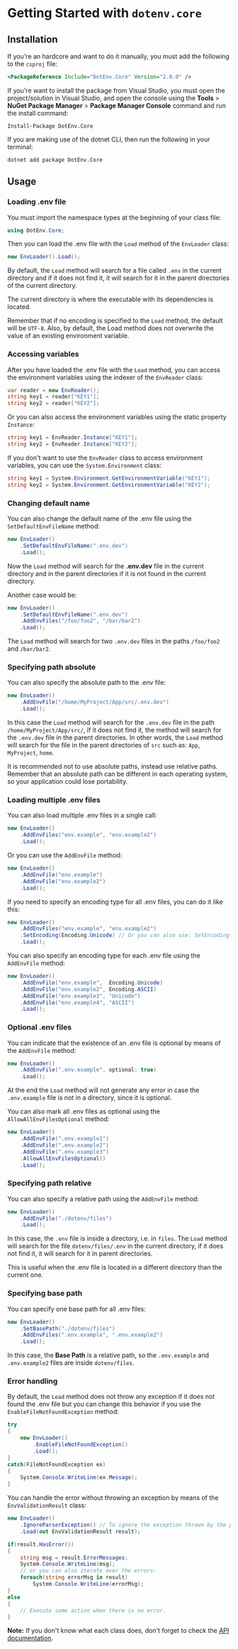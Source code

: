 # Getting Started with `dotenv.core`

## Installation

If you're an hardcore and want to do it manually, you must add the following to the `csproj` file:
```xml
<PackageReference Include="DotEnv.Core" Version="2.0.0" />
```
If you're want to install the package from Visual Studio, you must open the project/solution in Visual Studio, and open the console using the **Tools** > **NuGet Package Manager** > **Package Manager Console** command and run the install command:
```
Install-Package DotEnv.Core
```
If you are making use of the dotnet CLI, then run the following in your terminal:
```
dotnet add package DotEnv.Core
```

## Usage

### Loading .env file

You must import the namespace types at the beginning of your class file:
```cs
using DotEnv.Core;
```

Then you can load the .env file with the `Load` method of the `EnvLoader` class:
```cs
new EnvLoader().Load();
```
By default, the `Load` method will search for a file called `.env` in the current directory and if it does not find it, it will search for it in the parent directories of the current directory.

The current directory is where the executable with its dependencies is located.

Remember that if no encoding is specified to the `Load` method, the default will be `UTF-8`. Also, by default, the Load method does not overwrite the value of an existing environment variable.

### Accessing variables

After you have loaded the .env file with the `Load` method, you can access the environment variables using the indexer of the `EnvReader` class:
```cs
var reader = new EnvReader();
string key1 = reader["KEY1"];
string key2 = reader["KEY2"];
```
Or you can also access the environment variables using the static property `Instance`:
```cs
string key1 = EnvReader.Instance["KEY1"];
string key2 = EnvReader.Instance["KEY2"];
```
If you don't want to use the `EnvReader` class to access environment variables, you can use the `System.Environment` class:
```cs
string key1 = System.Environment.GetEnvironmentVariable("KEY1");
string key2 = System.Environment.GetEnvironmentVariable("KEY2");
```

### Changing default name

You can also change the default name of the .env file using the `SetDefaultEnvFileName` method:
```cs
new EnvLoader()
    .SetDefaultEnvFileName(".env.dev")
    .Load();
```
Now the `Load` method will search for the **.env.dev** file in the current directory and in the parent directories if it is not found in the current directory.

Another case would be:
```cs
new EnvLoader()
    .SetDefaultEnvFileName(".env.dev")
    .AddEnvFiles("/foo/foo2", "/bar/bar2")
    .Load();
```
The `Load` method will search for two `.env.dev` files in the paths `/foo/foo2` and `/bar/bar2`.

### Specifying path absolute

You can also specify the absolute path to the .env file:
```cs
new EnvLoader()
    .AddEnvFile("/home/MyProject/App/src/.env.dev")
    .Load();
```
In this case the `Load` method will search for the `.env.dev` file in the path `/home/MyProject/App/src/`, if it does not find it, the method will search for the `.env.dev` file in the parent directories. In other words, the `Load` method will search for the file in the parent directories of `src` such as: `App`, `MyProject`, `home`.

It is recommended not to use absolute paths, instead use relative paths. Remember that an absolute path can be different in each operating system, so your application could lose portability.

### Loading multiple .env files

You can also load multiple .env files in a single call:
```cs
new EnvLoader()
    .AddEnvFiles("env.example", "env.example2")
    .Load();
```
Or you can use the `AddEnvFile` method:
```cs
new EnvLoader()
    .AddEnvFile("env.example")
    .AddEnvFile("env.example2")
    .Load();
```

If you need to specify an encoding type for all .env files, you can do it like this:
```cs
new EnvLoader()
    .AddEnvFiles("env.example", "env.example2")
    .SetEncoding(Encoding.Unicode) // Or you can also use: SetEncoding("Unicode")
    .Load();
```

You can also specify an encoding type for each .env file using the `AddEnvFile` method:
```cs
new EnvLoader()
    .AddEnvFile("env.example",  Encoding.Unicode)
    .AddEnvFile("env.example2", Encoding.ASCII)
    .AddEnvFile("env.example3", "Unicode")
    .AddEnvFile("env.example4", "ASCII")
    .Load();
```

### Optional .env files

You can indicate that the existence of an .env file is optional by means of the `AddEnvFile` method:
```cs
new EnvLoader()
    .AddEnvFile(".env.example", optional: true)
    .Load();
```
At the end the `Load` method will not generate any error in case the `.env.example` file is not in a directory, since it is optional.

You can also mark all .env files as optional using the `AllowAllEnvFilesOptional` method:
```cs
new EnvLoader()
    .AddEnvFile(".env.example1") 
    .AddEnvFile(".env.example2") 
    .AddEnvFile(".env.example3")
    .AllowAllEnvFilesOptional()
    .Load();
```

### Specifying path relative

You can also specify a relative path using the `AddEnvFile` method:
```cs
new EnvLoader()
    .AddEnvFile("./dotenv/files")
    .Load();
```
In this case, the `.env` file is inside a directory, i.e. in `files`. The `Load` method will search for the file `dotenv/files/.env` in the current directory, if it does not find it, it will search for it in parent directories.

This is useful when the .env file is located in a different directory than the current one.

### Specifying base path

You can specify one base path for all .env files:
```cs
new EnvLoader()
    .SetBasePath("./dotenv/files")
    .AddEnvFiles(".env.example", ".env.example2")
    .Load();
```
In this case, the **Base Path** is a relative path, so the `.env.example` and `.env.example2` files are inside `dotenv/files`.

### Error handling

By default, the `Load` method does not throw any exception if it does not found the .env file but you can change this behavior if you use the `EnableFileNotFoundException` method:
```cs
try 
{
    new EnvLoader()
        .EnableFileNotFoundException()
        .Load();
}
catch(FileNotFoundException ex)
{
    System.Console.WriteLine(ex.Message);
}
```

You can handle the error without throwing an exception by means of the `EnvValidationResult` class:
```cs
new EnvLoader()
    .IgnoreParserException() // To ignore the exception thrown by the parser.
    .Load(out EnvValidationResult result);

if(result.HasError())
{
    string msg = result.ErrorMessages;
    System.Console.WriteLine(msg);
    // or you can also iterate over the errors:
    foreach(string errorMsg in result)
        System.Console.WriteLine(errorMsg); 
}
else 
{
    // Execute some action when there is no error.
}
```

**Note:** If you don't know what each class does, don't forget to check the [API documentation](xref:DotEnv.Core).